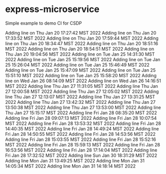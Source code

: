 # express-microservice

Simple example to demo CI for CSDP

Adding line on Thu Jan 20 17:27:42 MST 2022
Adding line on Thu Jan 20 17:33:52 MST 2022
Adding line on Thu Jan 20 17:59:44 MST 2022
Adding line on Thu Jan 20 18:34:47 MST 2022
Adding line on Thu Jan 20 18:51:16 MST 2022
Adding line on Thu Jan 20 18:54:51 MST 2022
Adding line on Thu Jan 20 19:04:56 MST 2022
Adding line on Tue Jan 25 14:31:30 MST 2022
Adding line on Tue Jan 25 15:19:56 MST 2022
Adding line on Tue Jan 25 15:26:04 MST 2022
Adding line on Tue Jan 25 15:46:49 MST 2022
Adding line on Tue Jan 25 15:47:09 MST 2022
Adding line on Tue Jan 25 15:51:10 MST 2022
Adding line on Tue Jan 25 15:58:20 MST 2022
Adding line on Wed Jan 26 08:14:09 MST 2022
Adding line on Wed Jan 26 14:16:51 MST 2022
Adding line Thu Jan 27 11:31:05 MST 2022
Adding line Thu Jan 27 12:00:58 MST 2022
Adding line Thu Jan 27 12:05:02 MST 2022
Adding line Thu Jan 27 12:13:07 MST 2022
Adding line Thu Jan 27 13:31:25 MST 2022
Adding line Thu Jan 27 13:42:32 MST 2022
Adding line Thu Jan 27 13:50:38 MST 2022
Adding line Thu Jan 27 13:53:00 MST 2022
Adding line Thu Jan 27 15:15:17 MST 2022
Adding line Fri Jan 28 08:35:20 MST 2022
Adding line Fri Jan 28 09:07:13 MST 2022
Adding line Fri Jan 28 10:07:54 MST 2022
Adding line Fri Jan 28 13:53:32 MST 2022
Adding line Fri Jan 28 14:40:35 MST 2022
Adding line Fri Jan 28 14:49:24 MST 2022
Adding line Fri Jan 28 14:50:55 MST 2022
Adding line Fri Jan 28 14:53:56 MST 2022
Adding line Fri Jan 28 15:03:55 MST 2022
Adding line Fri Jan 28 15:52:16 MST 2022
Adding line Fri Jan 28 15:59:13 MST 2022
Adding line Fri Jan 28 16:53:56 MST 2022
Adding line Fri Jan 28 17:14:04 MST 2022
Adding line Fri Jan 28 17:32:52 MST 2022
Adding line Sun Jan 30 18:31:29 MST 2022
Adding line Mon Jan 31 13:49:25 MST 2022
Adding line Mon Jan 31 14:05:34 MST 2022
Adding line Mon Jan 31 14:18:14 MST 2022
